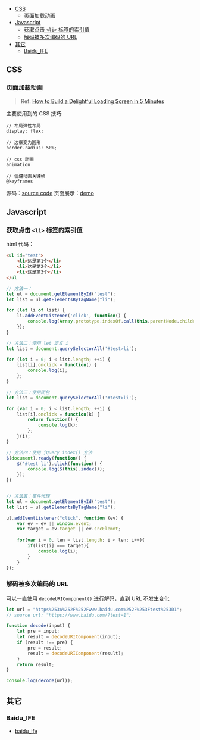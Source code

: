 <!-- TOC -->
- [CSS](#css)
  - [页面加载动画](#%E9%A1%B5%E9%9D%A2%E5%8A%A0%E8%BD%BD%E5%8A%A8%E7%94%BB)
- [Javascript](#javascript)
  - [获取点击 `<li>` 标签的索引值](#%E8%8E%B7%E5%8F%96%E7%82%B9%E5%87%BB-li-%E6%A0%87%E7%AD%BE%E7%9A%84%E7%B4%A2%E5%BC%95%E5%80%BC)
  - [解码被多次编码的 URL](#%E8%A7%A3%E7%A0%81%E8%A2%AB%E5%A4%9A%E6%AC%A1%E7%BC%96%E7%A0%81%E7%9A%84-url)
- [其它](#%E5%85%B6%E5%AE%83)
  - [Baidu_IFE](#baiduife)

<!-- /TOC -->
## CSS

### 页面加载动画

> Ref: [How to Build a Delightful Loading Screen in 5 Minutes](https://medium.freecodecamp.org/how-to-build-a-delightful-loading-screen-in-5-minutes-847991da509f)

主要使用到的 CSS 技巧:

```
// 布局弹性布局
display: flex;

// 边框变为圆形
border-radius: 50%;

// css 动画
animation

// 创建动画关键帧
@keyframes
```

源码：[source code](loading/)   页面展示：[demo](https://acusp.info/Programming/web/loading/loading.html)


## Javascript

### 获取点击 `<li>` 标签的索引值

html 代码：
```html
<ul id="test">
    <li>这是第1个</li>
    <li>这是第2个</li>
    <li>这是第3个</li>
</ul
```

```javascript
// 方法一：
let ul = document.getElementById("test");
let list = ul.getElementsByTagName("li");

for (let li of list) {
	li.addEventListener('click', function() {
		console.log(Array.prototype.indexOf.call(this.parentNode.children, this));
	});
}

// 方法二：使用 let 定义 i
let list = document.querySelectorAll('#test>li');

for (let i = 0; i < list.length; ++i) {
	list[i].onclick = function() {
		console.log(i);
	};
}

// 方法三：使用闭包
let list = document.querySelectorAll('#test>li');

for (var i = 0; i < list.length; ++i) {
	list[i].onclick = function(k) {
		return function() {
			console.log(k);
		};
	}(i);
}

// 方法四：使用 jQuery index() 方法
$(document).ready(function() {
	$('#test li').click(function() {
		console.log($(this).index());
	});
})


// 方法五：事件代理
let ul = document.getElementById("test");
let list = ul.getElementsByTagName("li");

ul.addEventListener("click", function (ev) {
    var ev = ev || window.event;
    var target = ev.target || ev.srcElemnt;
  
    for(var i = 0, len = list.length; i < len; i++){  
        if(list[i] === target){  
			console.log(i);
        }  
    }	
});
```

### 解码被多次编码的 URL

可以一直使用 `decodeURIComponent()` 进行解码，直到 URL 不发生变化

```javascript
let url = "https%253A%252F%252Fwww.baidu.com%252F%253Ftest%253D1";
// source url: "https://www.baidu.com/?test=1";

function decode(input) {
	let pre = input;
	let result = decodeURIComponent(input);
	if (result !== pre) {
		pre = result;
		result = decodeURIComponent(result);
	}
    return result;
}

console.log(decode(url));
```


## 其它

### Baidu_IFE

* [baidu_ife](baidu_ife/readme.md)
